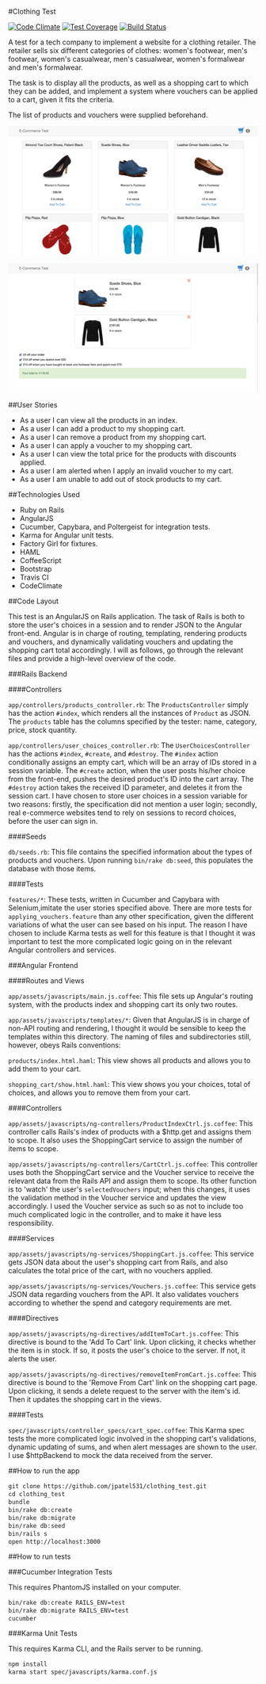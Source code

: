 #Clothing Test

[![Code Climate](https://codeclimate.com/github/jpatel531/clothing_test/badges/gpa.svg)](https://codeclimate.com/github/jpatel531/clothing_test) [![Test Coverage](https://codeclimate.com/github/jpatel531/clothing_test/badges/coverage.svg)](https://codeclimate.com/github/jpatel531/clothing_test) [![Build Status](https://travis-ci.org/jpatel531/clothing_test.svg?branch=master)](https://travis-ci.org/jpatel531/clothing_test)

A test for a tech company to implement a website for a clothing retailer. The retailer sells six different categories of clothes: women's footwear, men's footwear, women's casualwear, men's casualwear, women's formalwear and men's formalwear.

The task is to display all the products, as well as a shopping cart to which they can be added, and implement a system where vouchers can be applied to a cart, given it fits the criteria.

The list of products and vouchers were supplied beforehand.

![Image1](https://raw.githubusercontent.com/jpatel531/clothing_test/master/screenshots/1.jpg)

![Image2](https://raw.githubusercontent.com/jpatel531/clothing_test/master/screenshots/2.jpg)

##User Stories

* As a user I can view all the products in an index.
* As a user I can add a product to my shopping cart.
* As a user I can remove a product from my shopping cart.
* As a user I can apply a voucher to my shopping cart.
* As a user I can view the total price for the products with discounts applied.
* As a user I am alerted when I apply an invalid voucher to my cart.
* As a user I am unable to add out of stock products to my cart.

##Technologies Used

* Ruby on Rails
* AngularJS
* Cucumber, Capybara, and Poltergeist for integration tests.
* Karma for Angular unit tests.
* Factory Girl for fixtures.
* HAML
* CoffeeScript
* Bootstrap
* Travis CI
* CodeClimate

##Code Layout

This test is an AngularJS on Rails application. The task of Rails is both to store the user's choices in a session and to render JSON to the Angular front-end. Angular is in charge of routing, templating, rendering products and vouchers, and dynamically validating vouchers and updating the shopping cart total accordingly. I will as follows, go through the relevant files and provide a high-level overview of the code.

###Rails Backend

####Controllers

`app/controllers/products_controller.rb`: The `ProductsController` simply has the action `#index`, which renders all the instances of `Product` as JSON. The `products` table has the columns specified by the tester: name, category, price, stock quantity.

`app/controllers/user_choices_controller.rb`: The `UserChoicesController` has the actions `#index`, `#create`, and `#destroy`. The `#index` action conditionally assigns an empty cart, which will be an array of IDs stored in a session variable. The `#create` action, when the user posts his/her choice from the front-end, pushes the desired product's ID into the cart array. The `#destroy` action takes the received ID parameter, and deletes it from the session cart. I have chosen to store user choices in a session variable for two reasons: firstly, the specification did not mention a user login; secondly, real e-commerce websites tend to rely on sessions to record choices, before the user can sign in.

####Seeds

`db/seeds.rb`: This file contains the specified information about the types of products and vouchers. Upon running `bin/rake db:seed`, this populates the database with those items.

####Tests

`features/*`: These tests, written in Cucumber and Capybara with Selenium,imitate the user stories specified above. There are more tests for `applying_vouchers.feature` than any other specification, given the different variations of what the user can see based on his input. The reason I have chosen to include Karma tests as well for this feature is that I thought it was important to test the more complicated logic going on in the relevant Angular controllers and services.

###Angular Frontend

####Routes and Views

`app/assets/javascripts/main.js.coffee`: This file sets up Angular's routing system, with the products index and shopping cart its only two routes.

`app/assets/javascripts/templates/*`: Given that AngularJS is in charge of non-API routing and rendering, I thought it would be sensible to keep the templates within this directory. The naming of files and subdirectories still, however, obeys Rails conventions:

`products/index.html.haml`: This view shows all products and allows you to add them to your cart.

`shopping_cart/show.html.haml`: This view shows you your choices, total of choices, and allows you to remove them from your cart.

####Controllers

`app/assets/javascripts/ng-controllers/ProductIndexCtrl.js.coffee`: This controller calls Rails's index of products with a $http.get and assigns them to scope. It also uses the ShoppingCart service to assign the number of items to scope.

`app/assets/javascripts/ng-controllers/CartCtrl.js.coffee`: This controller uses both the ShoppingCart service and the Voucher service to receive the relevant data from the Rails API and assign them to scope. Its other function is to 'watch' the user's `selectedVouchers` input; when this changes, it uses the validation method in the Voucher service and updates the view accordingly. I used the Voucher service as such so as not to include too much complicated logic in the controller, and to make it have less responsibility.

####Services

`app/assets/javascripts/ng-services/ShoppingCart.js.coffee`: This service gets JSON data about the user's shopping cart from Rails, and also calculates the total price of the cart, with no vouchers applied.

`app/assets/javascripts/ng-services/Vouchers.js.coffee`: This service gets JSON data regarding vouchers from the API. It also validates vouchers according to whether the spend and category requirements are met.

####Directives

`app/assets/javascripts/ng-directives/addItemToCart.js.coffee`: This directive is bound to the 'Add To Cart' link. Upon clicking, it checks whether the item is in stock. If so, it posts the user's choice to the server. If not, it alerts the user.

`app/assets/javascripts/ng-directives/removeItemFromCart.js.coffee`: This directive is bound to the 'Remove From Cart' link on the shopping cart page. Upon clicking, it sends a delete request to the server with the item's id. Then it updates the shopping cart in the views.

####Tests

`spec/javascripts/controller_specs/cart_spec.coffee`: This Karma spec tests the more complicated logic involved in the shopping cart's validations, dynamic updating of sums, and when alert messages are shown to the user. I use $httpBackend to mock the data received from the server.

##How to run the app

```
git clone https://github.com/jpatel531/clothing_test.git
cd clothing_test
bundle
bin/rake db:create
bin/rake db:migrate
bin/rake db:seed
bin/rails s
open http://localhost:3000
```

##How to run tests

###Cucumber Integration Tests

This requires PhantomJS installed on your computer.

```
bin/rake db:create RAILS_ENV=test
bin/rake db:migrate RAILS_ENV=test
cucumber
```

###Karma Unit Tests

This requires Karma CLI, and the Rails server to be running.

```
npm install
karma start spec/javascripts/karma.conf.js
```



